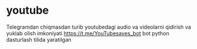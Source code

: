 # youtube
Telegramdan chiqmasdan turib youtubedagi audio va videolarni qidirish va yuklab olish  imkoniyati https://t.me/YouTubesaves_bot bot python dasturlash tilida yaratilgan
